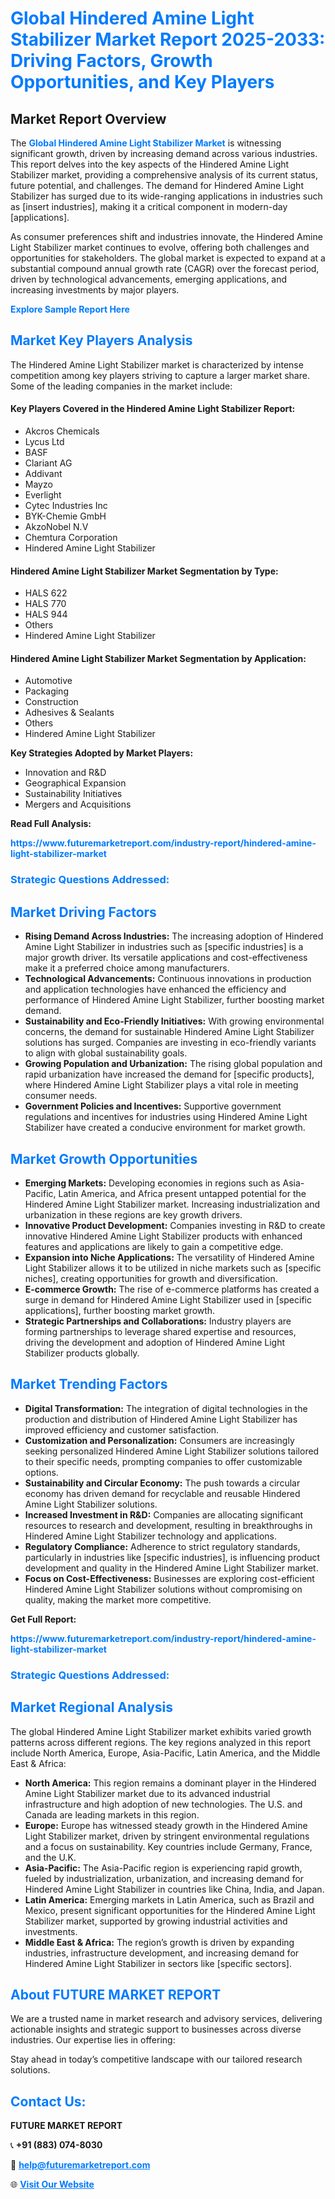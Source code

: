 <h1 style="color: #007BFF;">Global Hindered Amine Light Stabilizer Market Report 2025-2033: Driving Factors, Growth Opportunities, and Key Players</h1>

<section id="overview">
<h2>Market Report Overview</h2>
<p>The <a href="https://www.futuremarketreport.com/industry-report/hindered-amine-light-stabilizer-market" style="color: #007BFF; text-decoration: none;"><strong>Global Hindered Amine Light Stabilizer Market</strong></a> is witnessing significant growth, driven by increasing demand across various industries. This report delves into the key aspects of the Hindered Amine Light Stabilizer market, providing a comprehensive analysis of its current status, future potential, and challenges. The demand for Hindered Amine Light Stabilizer has surged due to its wide-ranging applications in industries such as [insert industries], making it a critical component in modern-day [applications].</p>
<p>As consumer preferences shift and industries innovate, the Hindered Amine Light Stabilizer market continues to evolve, offering both challenges and opportunities for stakeholders. The global market is expected to expand at a substantial compound annual growth rate (CAGR) over the forecast period, driven by technological advancements, emerging applications, and increasing investments by major players.</p>
</section>

<section id="overview">
<p><a href="https://www.futuremarketreport.com/request-sample/reportId=96930" style="color: #007BFF; text-decoration: none;"><strong>Explore Sample Report Here</strong></a></p>
</section>

<section id="key-players">
<h2 style="color: #007BFF;">Market Key Players Analysis</h2>
<p>The Hindered Amine Light Stabilizer market is characterized by intense competition among key players striving to capture a larger market share. Some of the leading companies in the market include:</p>
<h4>Key Players Covered in the Hindered Amine Light Stabilizer Report:</h4>
<ul><li>Akcros Chemicals</li><li>Lycus Ltd</li><li>BASF</li><li>Clariant AG</li><li>Addivant</li><li>Mayzo</li><li>Everlight</li><li>Cytec Industries Inc</li><li>BYK-Chemie GmbH</li><li>AkzoNobel N.V</li><li>Chemtura Corporation</li><li>Hindered Amine Light Stabilizer</li></ul>
<h4>Hindered Amine Light Stabilizer Market Segmentation by Type:</h4>
<ul><li>HALS 622</li><li>HALS 770</li><li>HALS 944</li><li>Others</li><li>Hindered Amine Light Stabilizer</li></ul>

<h4>Hindered Amine Light Stabilizer Market Segmentation by Application:</h4>
<ul><li>Automotive</li><li>Packaging</li><li>Construction</li><li>Adhesives &amp; Sealants</li><li>Others</li><li>Hindered Amine Light Stabilizer</li></ul>
<p><strong>Key Strategies Adopted by Market Players:</strong></p>
<ul>
<li>Innovation and R&D</li>
<li>Geographical Expansion</li>
<li>Sustainability Initiatives</li>
<li>Mergers and Acquisitions</li>
</ul>
</section>

<section>
<p><strong>Read Full Analysis: </strong></p><a href="https://www.futuremarketreport.com/industry-report/hindered-amine-light-stabilizer-market" style="color: #007BFF; text-decoration: none;"><strong>https://www.futuremarketreport.com/industry-report/hindered-amine-light-stabilizer-market</strong></a>
<h3 style="color: #007BFF;">Strategic Questions Addressed:</h3>
</section>

<section id="driving-factors">
<h2 style="color: #007BFF;">Market Driving Factors</h2>
<ul>
<li><strong>Rising Demand Across Industries:</strong> The increasing adoption of Hindered Amine Light Stabilizer in industries such as [specific industries] is a major growth driver. Its versatile applications and cost-effectiveness make it a preferred choice among manufacturers.</li>
<li><strong>Technological Advancements:</strong> Continuous innovations in production and application technologies have enhanced the efficiency and performance of Hindered Amine Light Stabilizer, further boosting market demand.</li>
<li><strong>Sustainability and Eco-Friendly Initiatives:</strong> With growing environmental concerns, the demand for sustainable Hindered Amine Light Stabilizer solutions has surged. Companies are investing in eco-friendly variants to align with global sustainability goals.</li>
<li><strong>Growing Population and Urbanization:</strong> The rising global population and rapid urbanization have increased the demand for [specific products], where Hindered Amine Light Stabilizer plays a vital role in meeting consumer needs.</li>
<li><strong>Government Policies and Incentives:</strong> Supportive government regulations and incentives for industries using Hindered Amine Light Stabilizer have created a conducive environment for market growth.</li>
</ul>
</section>

<section id="growth-opportunities">
<h2 style="color: #007BFF;">Market Growth Opportunities</h2>
<ul>
<li><strong>Emerging Markets:</strong> Developing economies in regions such as Asia-Pacific, Latin America, and Africa present untapped potential for the Hindered Amine Light Stabilizer market. Increasing industrialization and urbanization in these regions are key growth drivers.</li>
<li><strong>Innovative Product Development:</strong> Companies investing in R&D to create innovative Hindered Amine Light Stabilizer products with enhanced features and applications are likely to gain a competitive edge.</li>
<li><strong>Expansion into Niche Applications:</strong> The versatility of Hindered Amine Light Stabilizer allows it to be utilized in niche markets such as [specific niches], creating opportunities for growth and diversification.</li>
<li><strong>E-commerce Growth:</strong> The rise of e-commerce platforms has created a surge in demand for Hindered Amine Light Stabilizer used in [specific applications], further boosting market growth.</li>
<li><strong>Strategic Partnerships and Collaborations:</strong> Industry players are forming partnerships to leverage shared expertise and resources, driving the development and adoption of Hindered Amine Light Stabilizer products globally.</li>
</ul>
</section>

<section id="trending-factors">
<h2 style="color: #007BFF;">Market Trending Factors</h2>
<ul>
<li><strong>Digital Transformation:</strong> The integration of digital technologies in the production and distribution of Hindered Amine Light Stabilizer has improved efficiency and customer satisfaction.</li>
<li><strong>Customization and Personalization:</strong> Consumers are increasingly seeking personalized Hindered Amine Light Stabilizer solutions tailored to their specific needs, prompting companies to offer customizable options.</li>
<li><strong>Sustainability and Circular Economy:</strong> The push towards a circular economy has driven demand for recyclable and reusable Hindered Amine Light Stabilizer solutions.</li>
<li><strong>Increased Investment in R&D:</strong> Companies are allocating significant resources to research and development, resulting in breakthroughs in Hindered Amine Light Stabilizer technology and applications.</li>
<li><strong>Regulatory Compliance:</strong> Adherence to strict regulatory standards, particularly in industries like [specific industries], is influencing product development and quality in the Hindered Amine Light Stabilizer market.</li>
<li><strong>Focus on Cost-Effectiveness:</strong> Businesses are exploring cost-efficient Hindered Amine Light Stabilizer solutions without compromising on quality, making the market more competitive.</li>
</ul>
</section>

<section>
<p><strong>Get Full Report: </strong></p><a href="https://www.futuremarketreport.com/industry-report/hindered-amine-light-stabilizer-market" style="color: #007BFF; text-decoration: none;"><strong>https://www.futuremarketreport.com/industry-report/hindered-amine-light-stabilizer-market</strong></a>
<h3 style="color: #007BFF;">Strategic Questions Addressed:</h3>
</section>


<section id="regional-analysis">
<h2 style="color: #007BFF;">Market Regional Analysis</h2>
<p>The global Hindered Amine Light Stabilizer market exhibits varied growth patterns across different regions. The key regions analyzed in this report include North America, Europe, Asia-Pacific, Latin America, and the Middle East & Africa:</p>
<ul>
<li><strong>North America:</strong> This region remains a dominant player in the Hindered Amine Light Stabilizer market due to its advanced industrial infrastructure and high adoption of new technologies. The U.S. and Canada are leading markets in this region.</li>
<li><strong>Europe:</strong> Europe has witnessed steady growth in the Hindered Amine Light Stabilizer market, driven by stringent environmental regulations and a focus on sustainability. Key countries include Germany, France, and the U.K.</li>
<li><strong>Asia-Pacific:</strong> The Asia-Pacific region is experiencing rapid growth, fueled by industrialization, urbanization, and increasing demand for Hindered Amine Light Stabilizer in countries like China, India, and Japan.</li>
<li><strong>Latin America:</strong> Emerging markets in Latin America, such as Brazil and Mexico, present significant opportunities for the Hindered Amine Light Stabilizer market, supported by growing industrial activities and investments.</li>
<li><strong>Middle East & Africa:</strong> The region’s growth is driven by expanding industries, infrastructure development, and increasing demand for Hindered Amine Light Stabilizer in sectors like [specific sectors].</li>
</ul>
</section>

<footer>
<h2 style="color: #007BFF;">About FUTURE MARKET REPORT</h2>
<p>We are a trusted name in market research and advisory services, delivering actionable insights and strategic support to businesses across diverse industries. Our expertise lies in offering:</p>

<p>Stay ahead in today’s competitive landscape with our tailored research solutions.</p>

<h2 style="color: #007BFF;">Contact Us:</h2>
<p><strong>FUTURE MARKET REPORT</strong></p>
<p>📞 <strong>+91 (883) 074-8030</strong></p>
<p>📧 <strong><a href="mailto:help@futuremarketreport.com" style="color: #007BFF;">help@futuremarketreport.com</a></strong></p>
<p>🌐 <strong><a href="https://www.futuremarketreport.com/" style="color: #007BFF;">Visit Our Website</a></strong></p>
</footer>